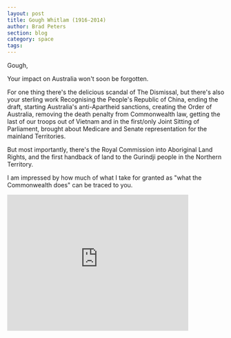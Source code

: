 ```yaml
---
layout: post
title: Gough Whitlam (1916-2014)
author: Brad Peters
section: blog
category: space
tags: 
---
```


Gough,

Your impact on Australia won't soon be forgotten.
<!--more-->

For one thing there's the delicious scandal of The Dismissal, but there's also your sterling work Recognising the People's Republic of China, ending the draft, starting Australia's anti-Apartheid sanctions, creating the Order of Australia, removing the death penalty from Commonwealth law, getting the last of our troops out of Vietnam and in the first/only Joint Sitting of Parliament, brought about Medicare and Senate representation for the mainland Territories.

But most importantly, there's the Royal Commission into Aboriginal Land Rights, and the first handback of land to the Gurindji people in the Northern Territory.

I am impressed by how much of what I take for granted as "what the Commonwealth does" can be traced to you.

<div class="centre">
  <iframe width="420" height="315" src="https://www.youtube.com/embed/twJL6gugDkU&amp;t=56s" frameborder="0" allowfullscreen></iframe>
</div>